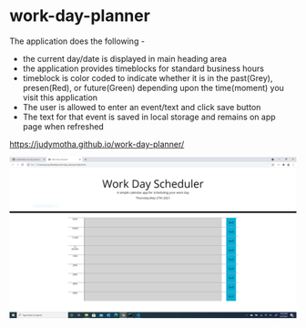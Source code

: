 # work-day-planner

The application does the following -

* the current day/date is displayed in main heading area
* the application provides timeblocks for standard business hours
* timeblock is color coded to indicate whether it is in the past(Grey), presen(Red), or future(Green) depending upon the time(moment) you visit this application
* The user is allowed to enter an event/text and click save button
* The text for that event is saved in local storage and remains on app page when refreshed

https://judymotha.github.io/work-day-planner/

<img src="./Planner.PNG">
